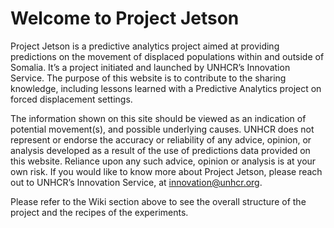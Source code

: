 # Welcome to Project Jetson
Project Jetson is a predictive analytics project aimed at providing predictions on the movement of displaced populations within and outside of Somalia. It’s a project initiated and launched by UNHCR’s Innovation Service. The purpose of this website is to contribute to the sharing knowledge, including lessons learned with a Predictive Analytics project on forced displacement settings.

The information shown on this site should be viewed as an indication of potential movement(s), and possible underlying causes. UNHCR does not represent or endorse the accuracy or reliability of any advice, opinion, or analysis developed as a result of the use of predictions data provided on this website. Reliance upon any such advice, opinion or analysis is at your own risk. If you would like to know more about Project Jetson, please reach out to UNHCR’s Innovation Service, at innovation@unhcr.org.

Please refer to the Wiki section above to see the overall structure of the project and the recipes of the experiments.
